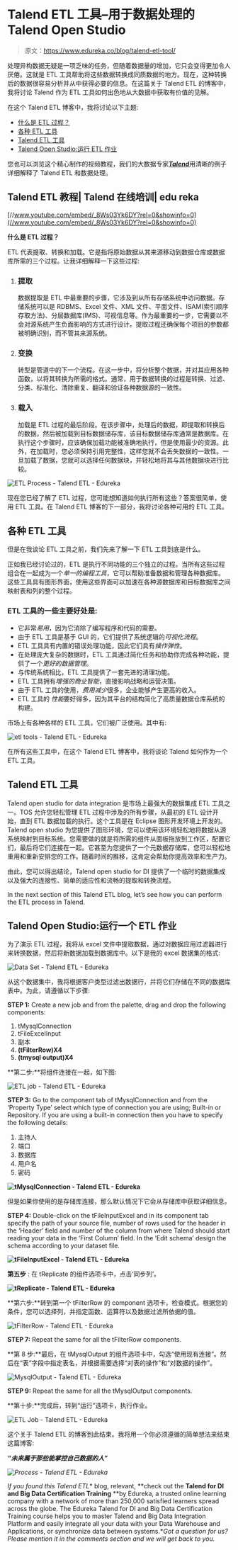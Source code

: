 # Talend ETL 工具–用于数据处理的 Talend Open Studio

> 原文：<https://www.edureka.co/blog/talend-etl-tool/>

处理异构数据无疑是一项乏味的任务，但随着数据量的增加，它只会变得更加令人厌倦。这就是 ETL 工具帮助将这些数据转换成同质数据的地方。现在，这种转换后的数据很容易分析并从中获得必要的信息。在这篇关于 Talend ETL 的博客中，我将讨论 Talend 作为 ETL 工具如何出色地从大数据中获取有价值的见解。

在这个 Talend ETL 博客中，我将讨论以下主题:

*   [什么是 ETL 过程？](#WhatIsETL)
*   [各种 ETL 工具](#VariousETLTools)
*   [Talend ETL 工具](#TalendETLTool)
*   [Talend Open Studio:运行 ETL 作业](#TalendOpenStudio)

您也可以浏览这个精心制作的视频教程，我们的大数据专家[***Talend***](https://www.edureka.co/talend-for-big-data)用清晰的例子详细解释了 Talend ETL 和数据处理。

## **Talend ETL 教程| Talend 在线培训| edu reka**



[//www.youtube.com/embed/_8Ws03Yk6DY?rel=0&showinfo=0](//www.youtube.com/embed/_8Ws03Yk6DY?rel=0&showinfo=0)

**什么是 ETL 过程？**

ETL 代表提取、转换和加载。它是指将原始数据从其来源移动到数据仓库或数据库所需的三个过程。让我详细解释一下这些过程:

1.  ### **提取**

    数据提取是 ETL 中最重要的步骤，它涉及到从所有存储系统中访问数据。存储系统可以是 RDBMS、Excel 文件、XML 文件、平面文件、ISAM(索引顺序存取方法)、分层数据库(IMS)、可视信息等。作为最重要的一步，它需要以不会对源系统产生负面影响的方式进行设计。提取过程还确保每个项目的参数都被明确识别，而不管其来源系统。

2.  ### **变换**

    转型是管道中的下一个流程。在这一步中，将分析整个数据，并对其应用各种函数，以将其转换为所需的格式。通常，用于数据转换的过程是转换、过滤、分类、标准化、清除重复、翻译和验证各种数据源的一致性。

3.  ### **载入**

    加载是 ETL 过程的最后阶段。在该步骤中，处理后的数据，即提取和转换后的数据，然后被加载到目标数据储存库，该目标数据储存库通常是数据库。在执行这个步骤时，应该确保加载功能被准确地执行，但是使用最少的资源。此外，在加载时，您必须保持引用完整性，这样您就不会丢失数据的一致性。一旦加载了数据，您就可以选择任何数据块，并轻松地将其与其他数据块进行比较。

![ETL Process - Talend ETL - Edureka](img/e64345d362fa46d91b614088472b7f93.png)

现在您已经了解了 ETL 过程，您可能想知道如何执行所有这些？答案很简单，使用 ETL 工具。在 Talend ETL 博客的下一部分，我将讨论各种可用的 ETL 工具。

## **各种 ETL 工具**

但是在我谈论 ETL 工具之前，我们先来了解一下 ETL 工具到底是什么。

正如我已经讨论过的，ETL 是执行不同功能的三个独立的过程。当所有这些过程组合在一起成为一个*单一的编程工具*，它可以帮助准备数据和管理各种数据库。 这些工具具有图形界面，使用这些界面可以加速在各种源数据库和目标数据库之间映射表和列的整个过程。

### ETL 工具的一些主要好处是:

*   它非常*易用*，因为它消除了编写程序和代码的需要。
*   由于 ETL 工具是基于 GUI 的，它们提供了系统逻辑的*可视化流程*。
*   ETL 工具具有内置的错误处理功能，因此它们具有*操作弹性*。
*   在处理庞大复杂的数据时，ETL 工具通过简化任务和协助你完成各种功能，提供了一个*更好的数据管理*。
*   与传统系统相比，ETL 工具提供了一套先进的清理功能。
*   ETL 工具拥有*增强的商业智能*，直接影响战略和运营决策。
*   由于 ETL 工具的使用，*费用减少*很多，企业能够产生更高的收入。
*   ETL 工具的 *性能*要好得多，因为其平台的结构简化了高质量数据仓库系统的构建。

市场上有各种各样的 ETL 工具，它们被广泛使用。其中有:

![etl tools - Talend ETL - Edureka](img/9d51d6303b210757281b19fca41cdf2e.png)

在所有这些工具中，在这个 Talend ETL 博客中，我将谈论 Talend 如何作为一个 ETL 工具。

## **Talend ETL 工具**

Talend open studio for data integration 是市场上最强大的数据集成 ETL 工具之一。TOS 允许您轻松管理 ETL 过程中涉及的所有步骤，从最初的 ETL 设计开始，直到 ETL 数据加载的执行。这个工具是在 Eclipse 图形开发环境上开发的。Talend open studio 为您提供了图形环境，您可以使用该环境轻松地将数据从源系统映射到目标系统。您需要做的就是将所需的组件从面板拖放到工作区，配置它们，最后将它们连接在一起。它甚至为您提供了一个元数据存储库，您可以轻松地重用和重新安排您的工作。随着时间的推移，这肯定会帮助你提高效率和生产力。

由此，您可以得出结论，Talend open studio for DI 提供了一个临时的数据集成以及强大的连接性、简单的适应性和流畅的提取和转换流程。

In the next section of this Talend ETL blog, let’s see how you can perform the ETL process in Talend.

## **Talend Open Studio:运行一个 ETL 作业**

为了演示 ETL 过程，我将从 excel 文件中提取数据，通过对数据应用过滤器进行来转换数据，然后将新数据加载到数据库中。以下是我的 excel 数据集的格式:

![Data Set - Talend ETL - Edureka](img/9925aa0c3a189530da732763ad9cc74c.png)

从这个数据集中，我将根据客户类型过滤出数据行，并将它们存储在不同的数据库表中。为此，请遵循以下步骤:

**STEP 1:** Create a new job and from the palette, drag and drop the following components:

1.  tMysqlConnection
2.  tFileExcelInput
3.  副本
4.  **(**tFilterRow**)X4**
5.  **(**tmysql output**)X4**

**第二步:**将组件连接在一起，如下图:

![ETL job - Talend ETL - Edureka](img/138d9c8868dbcd3e0ceb2796f7638189.png)

**STEP 3:** Go to the component tab of tMysqlConnection and from the ‘Property Type’ select which type of connection you are using; Built-in or Repository. If you are using a built-in connection then you have to specify the following details:

1.  主持人
2.  端口
3.  数据库
4.  用户名
5.  密码

**![tMysqlConnection - Talend ETL - Edureka](img/b3e0194a2af8b4c9a2e5a3da230dc51e.png)**

但是如果你使用的是存储库连接，那么默认情况下它会从存储库中获取详细信息。

**STEP 4:** Double-click on the tFileInputExcel and in its component tab specify the path of your source file, number of rows used for the header in the ‘Header’ field and number of the column from where Talend should start reading your data in the ‘First Column’ field. In the ‘Edit schema’ design the schema according to your dataset file.

**![tFileInputExcel - Talend ETL - Edureka](img/8bdcfe7483e33602e9be0d5dfac5dc26.png)**

**第五步** : 在 tReplicate 的组件选项卡中，点击‘同步列’。

**![tReplicate - Talend ETL - Edureka](img/4434be699378584c0fa899e8e0d859b8.png)**

**第六步:**转到第一个 tFilterRow 的 component 选项卡，检查模式。根据您的条件，您可以选择列，并指定函数、运算符以及数据过滤所依据的值。

![tFilterRow - Talend ETL - Edureka](img/d400e49c0c30084f1362542cd1cfebb8.png)

**STEP 7:** Repeat the same for all the tFilterRow components.

**第 8 步:**最后，在 tMysqlOutput 的组件选项卡中，勾选“使用现有连接”。然后在“表”字段中指定表名，并根据需要选择“对表的操作”和“对数据的操作”。

![MysqlOutput - Talend ETL - Edureka](img/83ab33ea83f9cae5a6a62fce01cff238.png)

**STEP 9:** Repeat the same for all the tMysqlOutput components.

**第十步:**完成后，转到“运行”选项卡，执行作业。

![ETL Job - Talend ETL - Edureka](img/a1f6a9f1fd89259a63dcc12640d4fa51.png)

这个关于 Talend ETL 的博客到此结束。我将用一个你必须遵循的简单想法来结束这篇博客:

***“未来属于那些能掌控自己数据的人”***

*![Process - Talend ETL - Edureka](img/3dc2645cff1908845bfe18430f7980d1.png)*

*If you found this Talend ETL** blog, relevant, **check out the **Talend for DI and Big Data Certification Training** **by Edureka, a trusted online learning company with a network of more than 250,000 satisfied learners spread across the globe. The Edureka Talend for DI and Big Data Certification Training course helps you to master Talend and Big Data Integration Platform and easily integrate all your data with your Data Warehouse and Applications, or synchronize data between systems.**Got a question for us? Please mention it in the comments section and we will get back to you.*